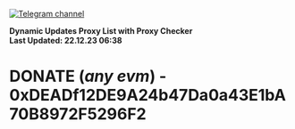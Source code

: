 [![Telegram channel](https://img.shields.io/endpoint?url=https://runkit.io/damiankrawczyk/telegram-badge/branches/master?url=https://t.me/n4z4v0d)](https://t.me/n4z4v0d) 

**Dynamic Updates Proxy List with Proxy Checker**  
**Last Updated: 22.12.23 06:38**

# DONATE (_any evm_) - 0xDEADf12DE9A24b47Da0a43E1bA70B8972F5296F2
